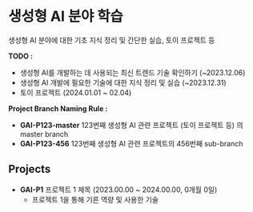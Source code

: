 # 생성형 AI 분야 학습

생성형 AI 분야에 대한 기초 지식 정리 및 간단한 실습, 토이 프로젝트 등

**TODO :**
* 생성형 AI를 개발하는 데 사용되는 최신 트렌드 기술 확인하기 (~2023.12.06)
* 생성형 AI 개발에 필요한 기술에 대한 지식 정리 및 실습 (~2023.12.31)
* 토이 프로젝트 (2024.01.01 ~ 02.04)

**Project Branch Naming Rule :**
* **GAI-P123-master** 123번째 생성형 AI 관련 프로젝트 (토이 프로젝트 등) 의 master branch 
* **GAI-P123-456** 123번째 생성형 AI 관련 프로젝트의 456번째 sub-branch

## Projects
* **GAI-P1** 프로젝트 1 제목 (2023.00.00 ~ 2024.00.00, 0개월 0일)
  * 프로젝트 1을 통해 기른 역량 및 사용한 기술